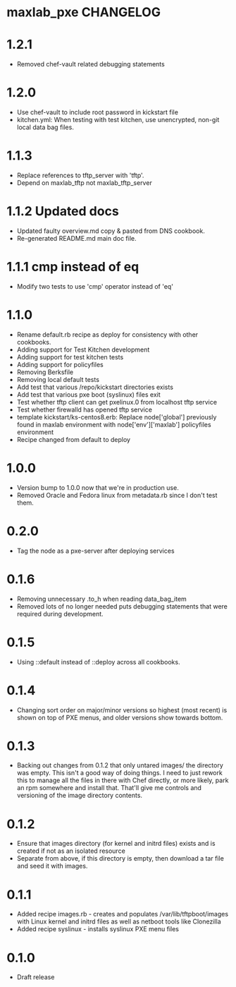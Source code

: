 # maxlab_pxe CHANGELOG

# 1.2.1

* Removed chef-vault related debugging statements

# 1.2.0

* Use chef-vault to include root password in kickstart file
* kitchen.yml: When testing with test kitchen, use unencrypted, non-git local data bag files.

# 1.1.3

* Replace references to tftp_server with 'tftp'.
* Depend on maxlab_tftp not maxlab_tftp_server

# 1.1.2 Updated docs

* Updated faulty overview.md copy & pasted from DNS cookbook.
* Re-generated README.md main doc file.

# 1.1.1 cmp instead of eq

* Modify two tests to use 'cmp' operator instead of 'eq'

# 1.1.0

* Rename default.rb recipe as deploy for consistency with other cookbooks.
* Adding support for Test Kitchen development
* Adding support for test kitchen tests
* Adding support for policyfiles
* Removing Berksfile
* Removing local default tests
* Add test that various /repo/kickstart directories exists
* Add test that various pxe boot (syslinux) files exit
* Test whether tftp client can get pxelinux.0 from localhost tftp service
* Test whether firewalld has opened tftp service
* template kickstart/ks-centos8.erb: Replace node['global'] previously found in maxlab environment with node['env']['maxlab'] policyfiles environment
* Recipe changed from default to deploy


# 1.0.0

* Version bump to 1.0.0 now that we're in production use.
* Removed Oracle and Fedora linux from metadata.rb since I don't test them.

# 0.2.0

* Tag the node as a pxe-server after deploying services

# 0.1.6

* Removing unnecessary .to_h when reading data_bag_item
* Removed lots of no longer needed puts debugging statements that were required during development.

# 0.1.5

* Using ::default instead of ::deploy across all cookbooks.

# 0.1.4

* Changing sort order on major/minor versions so highest (most recent) is shown on top of PXE menus, and older versions show towards bottom.

# 0.1.3

* Backing out changes from 0.1.2 that only untared images/ the directory was empty. This isn't a good way of doing things. I need to just rework this to manage all the files in there with Chef directly, or more likely, park an rpm somewhere and install that.  That'll give me controls and versioning of the image directory contents.

# 0.1.2

* Ensure that images directory (for kernel and initrd files) exists and is created if not as an isolated resource
* Separate from above, if this directory is empty, then download a tar file and seed it with images.

# 0.1.1

* Added recipe images.rb - creates and populates /var/lib/tftpboot/images with Linux kernel and initrd files as well as netboot tools like Clonezilla
* Added recipe syslinux - installs syslinux PXE menu files

# 0.1.0

* Draft release

